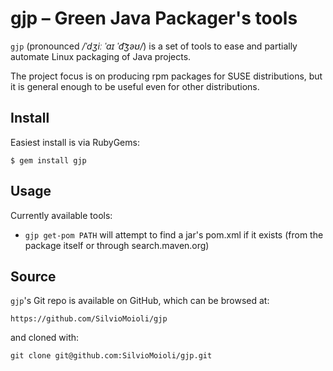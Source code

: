 gjp – Green Java Packager's tools
===

`gjp` (pronounced _/ˈdʒiː ˈaɪ ˈd͡ʒəʊ/_) is a set of tools to ease and partially automate Linux packaging of Java projects.

The project focus is on producing rpm packages for SUSE distributions, but it is general enough to be useful even for other distributions.


## Install

Easiest install is via RubyGems:

    $ gem install gjp

## Usage

Currently available tools:
* `gjp get-pom PATH` will attempt to find a jar's pom.xml if it exists (from the package itself or through search.maven.org)

## Source

`gjp`'s Git repo is available on GitHub, which can be browsed at:

    https://github.com/SilvioMoioli/gjp

and cloned with:

    git clone git@github.com:SilvioMoioli/gjp.git
